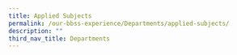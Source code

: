 ```yaml
---
title: Applied Subjects
permalink: /our-bbss-experience/Departments/applied-subjects/
description: ""
third_nav_title: Departments
---
```


